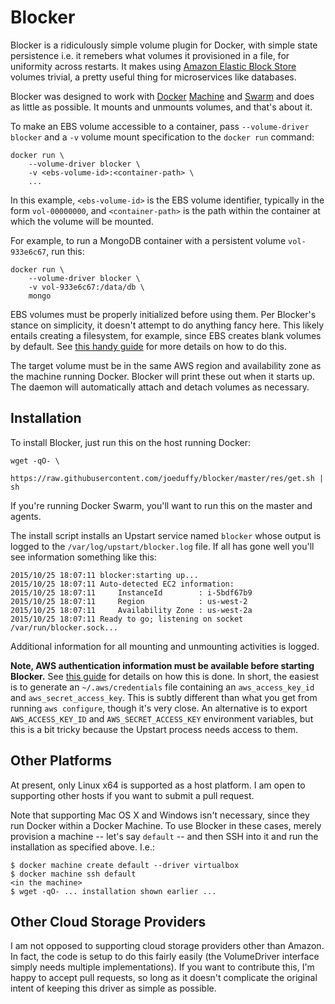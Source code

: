 # Blocker

Blocker is a ridiculously simple volume plugin for Docker, with simple state persistence i.e.
it remebers what volumes it provisioned in a file, for uniformity across restarts.  It makes
using [Amazon Elastic Block Store](https://aws.amazon.com/ebs/) volumes trivial,
a pretty useful thing for microservices like databases.

Blocker was designed to work with [Docker](https://docs.docker.com/)
[Machine](https://docs.docker.com/machine/) and
[Swarm](https://docs.docker.com/swarm/) and does as little as possible.  It
mounts and unmounts volumes, and that's about it.

To make an EBS volume accessible to a container, pass `--volume-driver blocker`
and a `-v` volume mount specification to the `docker run` command:

    docker run \
        --volume-driver blocker \
        -v <ebs-volume-id>:<container-path> \
        ...

In this example, `<ebs-volume-id>` is the EBS volume identifier, typically in
the form `vol-00000000`, and `<container-path>` is the path within the
container at which the volume will be mounted.

For example, to run a MongoDB container with a persistent volume `vol-933e6c67`,
run this:

    docker run \
        --volume-driver blocker \
        -v vol-933e6c67:/data/db \
        mongo

EBS volumes must be properly initialized before using them.  Per Blocker's
stance on simplicity, it doesn't attempt to do anything fancy here.  This likely
entails creating a filesystem, for example, since EBS creates blank volumes by
default.  See [this handy guide](
http://docs.aws.amazon.com/AWSEC2/latest/UserGuide/ebs-using-volumes.html) for
more details on how to do this.

The target volume must be in the same AWS region and availability zone as the
machine running Docker.  Blocker will print these out when it starts up.  The
daemon will automatically attach and detach volumes as necessary.

## Installation

To install Blocker, just run this on the host running Docker:

    wget -qO- \
        https://raw.githubusercontent.com/joeduffy/blocker/master/res/get.sh | sh

If you're running Docker Swarm, you'll want to run this on the master and agents.

The install script installs an Upstart service named `blocker` whose output is
logged to the `/var/log/upstart/blocker.log` file.  If all has gone well you'll
see information something like this:

    2015/10/25 18:07:11 blocker:starting up...
    2015/10/25 18:07:11 Auto-detected EC2 information:
    2015/10/25 18:07:11     InstanceId        : i-5bdf67b9
    2015/10/25 18:07:11     Region            : us-west-2
    2015/10/25 18:07:11     Availability Zone : us-west-2a
    2015/10/25 18:07:11 Ready to go; listening on socket /var/run/blocker.sock...

Additional information for all mounting and unmounting activities is logged.

**Note, AWS authentication information must be available before starting Blocker.**
See [this guide](https://github.com/aws/aws-sdk-go/wiki/Getting-Started-Credentials)
for details on how this is done.  In short, the easiest is to generate an
`~/.aws/credentials` file containing an `aws_access_key_id` and
`aws_secret_access_key`.  This is subtly different than what you get from
running `aws configure`, though it's very close.  An alternative is to export
`AWS_ACCESS_KEY_ID` and `AWS_SECRET_ACCESS_KEY` environment variables, but this
is a bit tricky because the Upstart process needs access to them.

## Other Platforms

At present, only Linux x64 is supported as a host platform.  I am open to
supporting other hosts if you want to submit a pull request.

Note that supporting Mac OS X and Windows isn't necessary, since they run Docker
within a Docker Machine.  To use Blocker in these cases, merely provision a
machine -- let's say `default` -- and then SSH into it and run the installation
as specified above.  I.e.:

    $ docker machine create default --driver virtualbox
    $ docker machine ssh default
    <in the machine>
    $ wget -qO- ... installation shown earlier ...

## Other Cloud Storage Providers

I am not opposed to supporting cloud storage providers other than Amazon.  In
fact, the code is setup to do this fairly easily (the VolumeDriver interface
simply needs multiple implementations).  If you want to contribute this, I'm
happy to accept pull requests, so long as it doesn't complicate the original
intent of keeping this driver as simple as possible.

